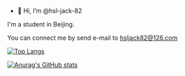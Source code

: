 - 👋 Hi, I’m @hsl-jack-82

I'm a student in Beijing.

You can connect me by send e-mail to hsljack82@126.com

[![Top Langs](https://github-readme-stats.vercel.app/api/top-langs/?username=hsl-jack-82)](https://github.com/anuraghazra/github-readme-stats)

[![Anurag's GitHub stats](https://github-readme-stats.vercel.app/api?username=hsl-jack-82)](https://github.com/anuraghazra/github-readme-stats)

<!---
hsl-jack-82/hsl-jack-82 is a ✨ special ✨ repository because its `README.md` (this file) appears on your GitHub profile.
You can click the Preview link to take a look at your changes.
--->
